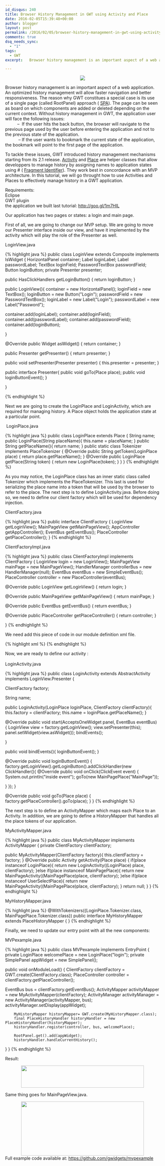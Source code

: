 ```yaml
---
id_disqus: 240
title: Browser History Management in GWT using Activity and Place
date: 2016-02-05T15:39:48+00:00
author: blogger
layout: post
permalink: /2016/02/05/browser-history-management-in-gwt-using-activity-and-place/
comments: true
dsq_needs_sync:
  - "1"
tags:
  - GWT
excerpt:   Browser history management is an important aspect of a web application. An optimized history management will allow faster navigation and better responsiveness. The reason why GWT constitues a special case is its use of a single page (called RootPanel) approach (SPA)...

---
```

<div dir="ltr" style="text-align: left;" trbidi="on">
  <div class="separator" style="clear: both; text-align: center;">
    <a href="http://3.bp.blogspot.com/-rwDefW6oxv8/VrJ6-ANQa-I/AAAAAAAAAu8/ilNBZ-Oo6oY/s1600/history.png" imageanchor="1" style="margin-left: 1em; margin-right: 1em;"><img border="0" src="https://3.bp.blogspot.com/-rwDefW6oxv8/VrJ6-ANQa-I/AAAAAAAAAu8/ilNBZ-Oo6oY/s1600/history.png" /></a>
  </div>
  
  <p>
    Browser history management is an important aspect of a web application. An optimized history management will allow faster navigation and better responsiveness. The reason why GWT constitues a special case is its use of a single page (called RootPanel) approach ( <a href="https://en.wikipedia.org/wiki/Single-page_application">SPA</a>). The page can be seen as board on which components are added or deleted depending on the current context. Without history management in GWT, the application user will face the following issues:<br /> &nbsp; &nbsp; &nbsp; &nbsp; &nbsp; &#8211; &nbsp;If the user hits the back button, the browser will navigate to the previous page used by the user before entering the application and not to the previous state of the application.<br /> &nbsp; &nbsp; &nbsp; &nbsp; &nbsp; &nbsp;&#8211; If the user wants to bookmark the current state of the application, the bookmark will point to the first page of the application.
  </p>
  
  <p>
    To tackle these issues, GWT introduced history management mechanisms starting from its 2.1 release. <a href="http://www.gwtproject.org/javadoc/latest/com/google/gwt/activity/shared/Activity.html">Activity</a> and <a href="http://www.gwtproject.org/javadoc/latest/com/google/gwt/place/shared/Place.html">Place</a>&nbsp;are helper&nbsp;classes that allow developpers to manage history by assigning names to application states using # ( <a href="https://en.wikipedia.org/wiki/Fragment_identifier">Fragment Identifier</a>). They work best in concordance with an MVP architecture. In this tutorial, we will go throught how to use Activities and Places to effectively manage history in a GWT application.
  </p>
  
  <p>
    Requirements:<br /> Eclipse<br /> GWT plugin<br /> the application we built last tutorial:&nbsp;<a class="twitter-timeline-link" data-expanded-url="http://goo.gl/1m7HIL" dir="ltr" href="https://t.co/zf4M2SKYNk" rel="nofollow" target="_blank" title="http://goo.gl/1m7HIL"><span class="invisible">http://</span><span class="js-display-url">goo.gl/1m7HIL</span></a>
  </p>
  
  <p>
    Our application has two pages or states: a login and main page.
  </p>
  
  <p>
    First of all, we are going to change our MVP setup. We are going to move our Presenter interface inside our view, and have it implemented by the activity which will play the role of the Presenter as well.
  </p>
  
  <p>
    LoginView.java
  </p>
  
{% highlight java  %}
public class LoginView extends Composite implements IsWidget {
 HorizontalPanel container;
 Label loginLabel;
 Label passwordLabel;
 TextBox loginField;
 PasswordTextBox passwordField;
 Button loginButton;
 private Presenter presenter;

 
 public HasClickHandlers getLoginButton() {
  return loginButton;
 }
 
 public LoginView(){
  container = new HorizontalPanel();
  loginField = new TextBox();
  loginButton = new Button("Login");
  passwordField = new PasswordTextBox();
  loginLabel = new Label("Login");
  passwordLabel = new Label("Password");
  
  container.add(loginLabel);
  container.add(loginField);
  container.add(passwordLabel);
  container.add(passwordField);
  container.add(loginButton);
  
 }

 @Override
 public Widget asWidget() {
  return container;
 }
 
 public Presenter getPresenter() {
  return presenter;
 }

 public void setPresenter(Presenter presenter) {
  this.presenter = presenter;
 }

 public interface Presenter{
        public void goTo(Place place);
        public void loginButtonEvent();
 }

}

{% endhighlight %}
  
  <p>
    Next we are going to create the LoginPlace and LoginActivity, which are required for managing history. A Place object holds the application state at a particular point.
  </p>
  
  <p>
    &nbsp;LoginPlace.java<br />
  </p>
  
{% highlight java  %}
public class LoginPlace extends Place {
 String name;
 public LoginPlace(String placeName){ 
  this.name = placeName;
 }
 public String getPlaceName(){ 
  return name;
 }
  public static class Tokenizer implements PlaceTokenizer<LoginPlace> {
         @Override
         public String getToken(LoginPlace place) {
             return place.getPlaceName();
         }
         @Override
         public LoginPlace getPlace(String token) {
             return new LoginPlace(token);
         }
     }
}
{% endhighlight %}
  
  <p>
    As you may notice, the LoginPlace class has an inner static class called Tokenizer which implements the PlaceTokenizer. This last is used for serializing the place name into a token that will be used by the browser to refer to the place. The next step is to define LoginActivity.java. Before doing so, we need to define our client factory which will be used for dependency injection.
  </p>
  
  <p>
    ClientFactory.java<br />
  </p>
  
{% highlight java  %}
public interface ClientFactory {
     LoginView getLoginView();
     MainPageView getMainPageView();
     AppController getAppController();
     EventBus getEventBus();
     PlaceController getPlaceController();
}
{% endhighlight %}
  
  <p>
    ClientFactoryImpl.java<br />
  </p>
  
{% highlight java  %}
public class ClientFactoryImpl implements ClientFactory {
 LoginView login = new LoginView();
 MainPageView mainPage = new MainPageView();
 HandlerManager controllerBus = new HandlerManager(null);
 EventBus eventBus = new SimpleEventBus();
 PlaceController controller = new PlaceController(eventBus);

 @Override
 public LoginView getLoginView() {
  return login;
 }

 @Override
 public MainPageView getMainPageView() {
  return mainPage;
 }


 @Override
 public EventBus getEventBus() {
  return eventBus;
 }

 @Override
 public PlaceController getPlaceController() {
  return controller;
 }

}
{% endhighlight %}
  
  <p>
    We need add this piece of code in our module definition xml file.
  </p>
  
{% highlight xml  %}
<replace-with class="com.opencode.client.ClientFactoryImpl">
    <when-type-is class="com.opencode.client.ClientFactory">
   </when-type-is></replace-with>
{% endhighlight %}
  
  <p>
    Now, we are ready to define our activity :<br /> <br /> LoginActivity.java<br />
  </p>
  
{% highlight java  %}
public class LoginActivity extends AbstractActivity implements LoginView.Presenter {
 
 ClientFactory factory;
 
 String name;
 
 public LoginActivity(LoginPlace loginPlace, ClientFactory clientFactory){
  this.factory = clientFactory;
  this.name = loginPlace.getPlaceName();
 }

 @Override
 public void start(AcceptsOneWidget panel, EventBus eventBus) {
  LoginView view = factory.getLoginView();
        view.setPresenter(this);
  panel.setWidget(view.asWidget());
  bindEvents();
  
 }
 
 public void bindEvents(){
  loginButtonEvent();
 }
 
 

 @Override
 public void loginButtonEvent() {
  factory.getLoginView().getLoginButton().addClickHandler(new ClickHandler(){
   @Override
   public void onClick(ClickEvent event) {
    System.out.println("inside event");
    goTo(new MainPagePlace("MainPage"));
               
   }
  });
 }
 
 @Override
 public void goTo(Place place) {
  factory.getPlaceController().goTo(place);
 }
}
{% endhighlight %}
  
  <p>
    The next step is to define an ActivityMapper which maps each Place to an Activity. In addition, we are going to define a HistoryMapper that handles all the place tokens of our application.
  </p>
  
  <p>
    MyActivityMapper.java<br />
  </p>
  
{% highlight java  %}
public class MyActivityMapper implements ActivityMapper {
 private ClientFactory clientFactory;  
 
 public MyActivityMapper(ClientFactory factory){
  this.clientFactory = factory;
 }
 @Override
 public Activity getActivity(Place place) {
  if(place instanceof LoginPlace){
   return new LoginActivity((LoginPlace) place, clientFactory);
  }else if(place instanceof MainPagePlace){
   return new MainPageActivity((MainPagePlace)place, clientFactory);
  }else if(place instanceof UserSelectPlace){
   return new MainPageActivity((MainPagePlace)place, clientFactory);
  }
  return null;
 }
}
{% endhighlight %}
  
  <p>
    MyHistoryMapper.java<br />
  </p>
  
{% highlight java  %}
@WithTokenizers({LoginPlace.Tokenizer.class, MainPagePlace.Tokenizer.class})
public interface MyHistoryMapper extends PlaceHistoryMapper  {
}
{% endhighlight %}
  
  <p>
    Finally, we need to update our entry point with all the new components:
  </p>
  
  <p>
    MVPexample.java<br />
  </p>
  
{% highlight java  %}
public class MVPexample implements EntryPoint {
 private LoginPlace welcomePlace = new LoginPlace("login");
 private SimplePanel appWidget = new SimplePanel();
 
 public void onModuleLoad() {
  ClientFactory clientFactory = GWT.create(ClientFactory.class);
  PlaceController controller = clientFactory.getPlaceController();
  
  EventBus bus = clientFactory.getEventBus();
        ActivityMapper activityMapper = new MyActivityMapper(clientFactory);
        ActivityManager activityManager = new ActivityManager(activityMapper, bus);
        activityManager.setDisplay(appWidget);

        MyHistoryMapper historyMapper= GWT.create(MyHistoryMapper.class);
        final PlaceHistoryHandler historyHandler = new PlaceHistoryHandler(historyMapper);
        historyHandler.register(controller, bus, welcomePlace);
        
        RootPanel.get().add(appWidget);
        historyHandler.handleCurrentHistory();
 }
}
{% endhighlight %}
  
  <p>
    Result:
  </p>
  
  <div class="separator" style="clear: both; text-align: center;">
    <a href="https://1.bp.blogspot.com/-HMITYaKj_6M/VrSuoxr5sUI/AAAAAAAAAvM/iobznxiqsGk/s1600/historybrowserresult.png" imageanchor="1" style="margin-left: 1em; margin-right: 1em;"><img border="0" height="72" src="https://1.bp.blogspot.com/-HMITYaKj_6M/VrSuoxr5sUI/AAAAAAAAAvM/iobznxiqsGk/s400/historybrowserresult.png" width="400" /></a>
  </div>
  
  <p>
    Same thing goes for MainPageView.java.
  </p>
  
  <div class="separator" style="clear: both; text-align: center;">
    <a href="https://1.bp.blogspot.com/-zi-dil5qOeo/VrSwDAWylFI/AAAAAAAAAvY/GbblkNHNjpo/s1600/historybrowserresult2.png" imageanchor="1" style="margin-left: 1em; margin-right: 1em;"><img border="0" height="176" src="https://1.bp.blogspot.com/-zi-dil5qOeo/VrSwDAWylFI/AAAAAAAAAvY/GbblkNHNjpo/s400/historybrowserresult2.png" width="400" /></a>
  </div>
  
  <div class="separator" style="clear: both; text-align: center;">
  </div>
  
  <div class="separator" style="clear: both; text-align: left;">
  </div>
  
  <div class="separator" style="clear: both; text-align: left;">
    Full example code available at:&nbsp;<a href="https://github.com/gwidgets/mvpexample">https://github.com/gwidgets/mvpexample</a>
  </div>